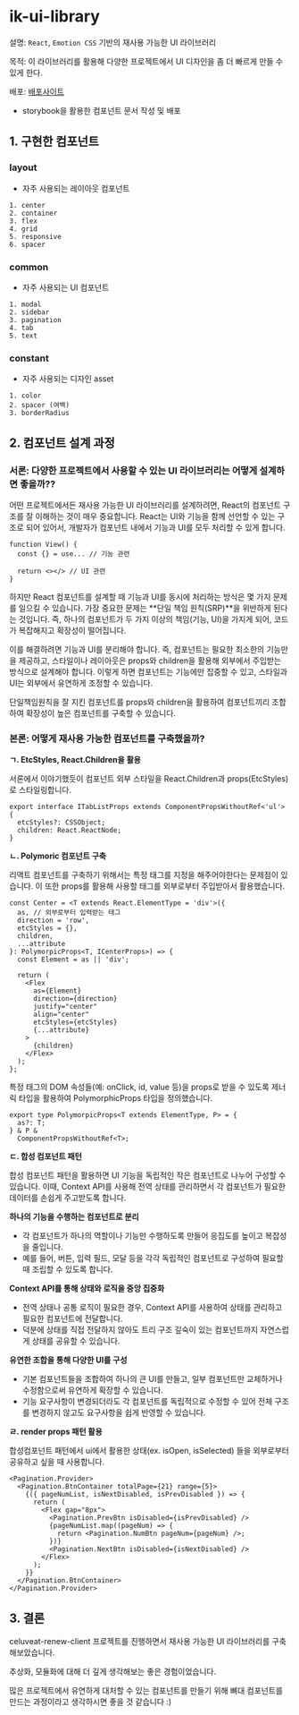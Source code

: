 # ik-ui-library

설명: `React`, `Emotion CSS` 기반의 재사용 가능한 UI 라이브러리

목적: 이 라이브러리를 활용해 다양한 프로젝트에서 UI 디자인을 좀 더 빠르게 만들 수 있게 한다.

배포: [배포사이트](https://67ed410fbbe402f43ec453fd-udgijuqdsa.chromatic.com/)

- storybook을 활용한 컴포넌트 문서 작성 및 배포

## 1. 구현한 컴포넌트

### layout

- 자주 사용되는 레이아웃 컴포넌트

```
1. center
2. container
3. flex
4. grid
5. responsive
6. spacer
```

### common

- 자주 사용되는 UI 컴포넌트

```
1. modal
2. sidebar
3. pagination
4. tab
5. text

```

### constant

- 자주 사용되는 디자인 asset

```
1. color
2. spacer (여백)
3. borderRadius
```

## 2. 컴포넌트 설계 과정

### 서론: 다양한 프로젝트에서 사용할 수 있는 UI 라이브러리는 어떻게 설계하면 좋을까??

어떤 프로젝트에서든 재사용 가능한 UI 라이브러리를 설계하려면, React의 컴포넌트 구조를 잘 이해하는 것이 매우 중요합니다.
React는 UI와 기능을 함께 선언할 수 있는 구조로 되어 있어서, 개발자가 컴포넌트 내에서 기능과 UI를 모두 처리할 수 있게 합니다.

```tsx
function View() {
  const {} = use... // 기능 관련

  return <></> // UI 관련
}
```

하지만 React 컴포넌트를 설계할 때 기능과 UI를 동시에 처리하는 방식은 몇 가지 문제를 일으킬 수 있습니다.
가장 중요한 문제는 **단일 책임 원칙(SRP)**을 위반하게 된다는 것입니다.
즉, 하나의 컴포넌트가 두 가지 이상의 책임(기능, UI)을 가지게 되어, 코드가 복잡해지고 확장성이 떨어집니다.

이를 해결하려면 기능과 UI를 분리해야 합니다.
즉, 컴포넌트는 필요한 최소한의 기능만을 제공하고, 스타일이나 레이아웃은 props와 children을 활용해 외부에서 주입받는 방식으로 설계해야 합니다.
이렇게 하면 컴포넌트는 기능에만 집중할 수 있고, 스타일과 UI는 외부에서 유연하게 조정할 수 있습니다.

단일책임원칙을 잘 지킨 컴포넌트를 props와 children을 활용하여 컴포넌트끼리 조합하여 확장성이 높은 컴포넌트를 구축할 수 있습니다.

### 본론: 어떻게 재사용 가능한 컴포넌트를 구축했을까?

**ㄱ. EtcStyles, React.Children을 활용**

서론에서 이야기했듯이 컴포넌트 외부 스타일을 React.Children과 props(EtcStyles)로 스타일링합니다.

```tsx
export interface ITabListProps extends ComponentPropsWithoutRef<'ul'> {
  etcStyles?: CSSObject;
  children: React.ReactNode;
}
```

**ㄴ. Polymoric 컴포넌트 구축**

리액트 컴포넌트를 구축하기 위해서는 특정 태그를 지정을 해주어야한다는 문제점이 있습니다. 이 또한 props를 활용해 사용할 태그를 외부로부터 주입받아서 활용했습니다.

```tsx
const Center = <T extends React.ElementType = 'div'>({
  as, // 외부로부터 입력받는 태그
  direction = 'row',
  etcStyles = {},
  children,
  ...attribute
}: PolymorpicProps<T, ICenterProps>) => {
  const Element = as || 'div';

  return (
    <Flex
      as={Element}
      direction={direction}
      justify="center"
      align="center"
      etcStyles={etcStyles}
      {...attribute}
    >
      {children}
    </Flex>
  );
};
```

특정 태그의 DOM 속성들(예: onClick, id, value 등)을 props로 받을 수 있도록 제너릭 타입을 활용하여 PolymorphicProps 타입을 정의했습니다.

```tsx
export type PolymorpicProps<T extends ElementType, P> = {
  as?: T;
} & P &
  ComponentPropsWithoutRef<T>;
```

**ㄷ. 합성 컴포넌트 패턴**

합성 컴포넌트 패턴을 활용하면 UI 기능을 독립적인 작은 컴포넌트로 나누어 구성할 수 있습니다.
이때, Context API를 사용해 전역 상태를 관리하면서 각 컴포넌트가 필요한 데이터를 손쉽게 주고받도록 합니다.

**하나의 기능을 수행하는 컴포넌트로 분리**

- 각 컴포넌트가 하나의 역할이나 기능만 수행하도록 만들어 응집도를 높이고 복잡성을 줄입니다.
- 예를 들어, 버튼, 입력 필드, 모달 등을 각각 독립적인 컴포넌트로 구성하여 필요할 때 조립할 수 있도록 합니다.

**Context API를 통해 상태와 로직을 중앙 집중화**

- 전역 상태나 공통 로직이 필요한 경우, Context API를 사용하여 상태를 관리하고 필요한 컴포넌트에 전달합니다.
- 덕분에 상태를 직접 전달하지 않아도 트리 구조 깊숙이 있는 컴포넌트까지 자연스럽게 상태를 공유할 수 있습니다.

**유연한 조합을 통해 다양한 UI를 구성**

- 기본 컴포넌트들을 조합하여 하나의 큰 UI를 만들고, 일부 컴포넌트만 교체하거나 수정함으로써 유연하게 확장할 수 있습니다.
- 기능 요구사항이 변경되더라도 각 컴포넌트를 독립적으로 수정할 수 있어 전체 구조를 변경하지 않고도 요구사항을 쉽게 반영할 수 있습니다.

**ㄹ. render props 패턴 활용**

합성컴포넌트 패턴에서 ui에서 활용한 상태(ex. isOpen, isSelected) 들을 외부로부터 공유하고 싶을 때 사용합니다.

```tsx
<Pagination.Provider>
  <Pagination.BtnContainer totalPage={21} range={5}>
    {({ pageNumList, isNextDisabled, isPrevDisabled }) => {
      return (
        <Flex gap="8px">
          <Pagination.PrevBtn isDisabled={isPrevDisabled} />
          {pageNumList.map((pageNum) => {
            return <Pagination.NumBtn pageNum={pageNum} />;
          })}
          <Pagination.NextBtn isDisabled={isNextDisabled} />
        </Flex>
      );
    }}
  </Pagination.BtnContainer>
</Pagination.Provider>
```

## 3. 결론

celuveat-renew-client 프로젝트를 진행하면서 재사용 가능한 UI 라이브러리를 구축해보았습니다.

추상화, 모듈화에 대해 더 깊게 생각해보는 좋은 경험이었습니다.

많은 프로젝트에서 유연하게 대처할 수 있는 컴포넌트를 만들기 위해 뼈대 컴포넌트를 만드는 과정이라고 생각하시면 좋을 것 같습니다 :)
